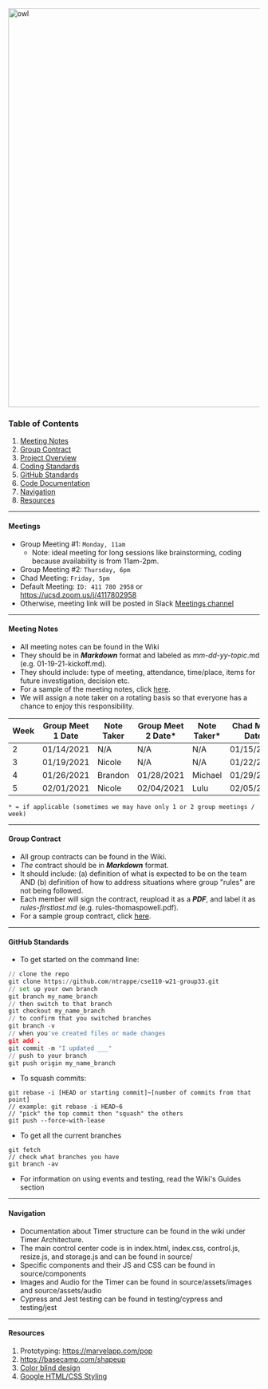 <img src="/group33_header.png" alt="owl" width="800"/>

### Table of Contents
1. [Meeting Notes](#meeting-notes) <br/>
2. [Group Contract](#group-contract) <br/>
3. [Project Overview](#project-overview) <br/>
4. [Coding Standards](#coding-standards) <br/>
5. [GitHub Standards](#github-standards) <br/>
6. [Code Documentation](#code-documentation) <br/>
7. [Navigation](#navigation) <br />
8. [Resources](#resources)

---

#### Meetings
- Group Meeting #1: `Monday, 11am`
  - Note: ideal meeting for long sessions like brainstorming, coding because availability is from 11am-2pm.
- Group Meeting #2: `Thursday, 6pm`
- Chad Meeting: `Friday, 5pm`
- Default Meeting: `ID: 411 780 2958` or https://ucsd.zoom.us/j/4117802958
- Otherwise, meeting link will be posted in Slack [Meetings channel](https://app.slack.com/client/T01JS26BQ2D/C01LBTQJMFT/details/)

---

#### Meeting Notes
- All meeting notes can be found in the Wiki
- They should be in ***Markdown*** format and labeled as *mm-dd-yy-topic*.md (e.g. 01-19-21-kickoff.md).
- They should include: type of meeting, attendance, time/place, items for future investigation, decision etc.
- For a sample of the meeting notes, click [here](https://github.com/ntrappe/cse110-w21-group33/wiki/01-18-21-sample).
- We will assign a note taker on a rotating basis so that everyone has a chance to enjoy this responsibility.

| Week | Group Meet 1 Date | Note Taker | Group Meet 2 Date* | Note Taker* | Chad Meet Date | Note Taker | 
| ---- | ----------------- | ---------- | ------------------ | ----------- | -------------- | ---------- |      
| 2    | 01/14/2021        | N/A        | N/A                | N/A         | 01/15/2021     | N/A        |
| 3    | 01/19/2021        | Nicole     | N/A                | N/A         | 01/22/2021     | Steven     |
| 4    | 01/26/2021        | Brandon    | 01/28/2021         | Michael     | 01/29/2021     | Felix      |
| 5    | 02/01/2021        | Nicole     | 02/04/2021         | Lulu        | 02/05/2021     | Bryant     |

`* = if applicable (sometimes we may have only 1 or 2 group meetings / week)`

---

#### Group Contract
- All group contracts can be found in the Wiki.
- *The* contract should be in ***Markdown*** format.
- It should include: (a) definition of what is expected to be on the team AND (b) definition of how to address situations where group "rules" are not being followed.
- Each member will sign the contract, reupload it as a ***PDF***, and label it as *rules-firstlast.md* (e.g. rules-thomaspowell.pdf).
- For a sample group contract, click [here](https://ohiostate.pressbooks.pub/feptechcomm/chapter/7-project-communications/).

---

#### GitHub Standards
- To get started on the command line: 
```python
// clone the repo
git clone https://github.com/ntrappe/cse110-w21-group33.git
// set up your own branch
git branch my_name_branch
// then switch to that branch
git checkout my_name_branch
// to confirm that you switched branches
git branch -v
// when you've created files or made changes
git add .
git commit -m "I updated ___"
// push to your branch
git push origin my_name_branch
```
- To squash commits:
```vim
git rebase -i [HEAD or starting commit]~[number of commits from that point]
// example: git rebase -i HEAD~6
// "pick" the top commit then "squash" the others
git push --force-with-lease
```

- To get all the current branches
```vim
git fetch
// check what branches you have
git branch -av
```

- For information on using events and testing, read the Wiki's Guides section

---

#### Navigation
- Documentation about Timer structure can be found in the wiki under Timer Architecture.
- The main control center code is in index.html, index.css, control.js, resize.js, and storage.js and can be found in source/
- Specific components and their JS and CSS can be found in source/components
- Images and Audio for the Timer can be found in source/assets/images and source/assets/audio
- Cypress and Jest testing can be found in testing/cypress and testing/jest

---

#### Resources
1. Prototyping: https://marvelapp.com/pop
2. https://basecamp.com/shapeup
3. [Color blind design](https://davidmathlogic.com/colorblind/#%23D81B60-%231E88E5-%23FFC107-%23004D40)
4. [Google HTML/CSS Styling](https://google.github.io/styleguide/htmlcssguide.html)

